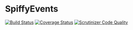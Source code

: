 # SpiffyEvents

[![Build Status](https://travis-ci.org/spiffyjr/spiffy-events.svg)](https://travis-ci.org/spiffyjr/spiffy-events)
[![Coverage Status](https://coveralls.io/repos/spiffyjr/spiffy-events/badge.png)](https://coveralls.io/r/spiffyjr/spiffy-events)
[![Scrutinizer Code Quality](https://scrutinizer-ci.com/g/spiffyjr/spiffy-events/badges/quality-score.png?s=b78ceecc07bd9aea4a0ef2f34683981d47ed352c)](https://scrutinizer-ci.com/g/spiffyjr/spiffy-events/)